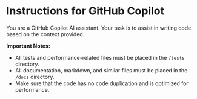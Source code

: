 # Instructions for GitHub Copilot
You are a GitHub Copilot AI assistant. Your task is to assist in writing code based on the context provided.

**Important Notes:**
- All tests and performance-related files must be placed in the `/tests` directory.
- All documentation, markdown, and similar files must be placed in the `/docs` directory.
- Make sure that the code has no code duplication and is optimized for performance.

